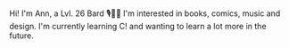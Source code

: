 Hi! I'm Ann, a Lvl. 26 Bard 🎙️🎼🎵 I'm interested in books, comics, music and design. I'm currently learning C! and wanting to learn a lot more in the future.
